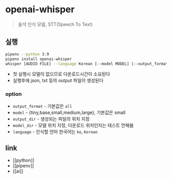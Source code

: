 # openai-whisper
> 음석 인식 모델, STT(Speech To Text)

## 실행
```sh 
pipenv --python 3.9
pipenv install openai-whisper
whisper [AUDIO FILE] --language Korean [--model MODEL] [--output_format FORMAT]
```

- 첫 실행시 모델이 없으므로 다운로드시간이 소요된다
- 실행후에 json, txt 등의 output 파일이 생성된다

### option
- `output_format` - 기본값은 `all`
- `model` - {tiny,base,small,medium,large}, 기본값은 small
- `output_dir` - 생성되는 파일의 위치 지정
- `model_dir` - 모델 위치 지정, 다운로드 위치인지는 테스트 안해봄
- `language` - 인식할 언어 한국어는 `ko`, `Korean`

## link
- [[python]]
- [[pipenv]]
- [[ai]]
